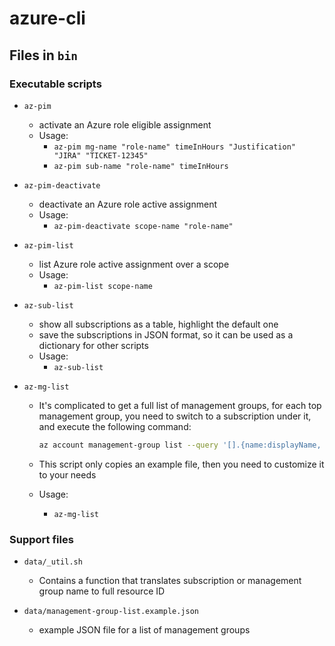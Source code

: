 # azure-cli

## Files in `bin`

### Executable scripts

- `az-pim`
  - activate an Azure role eligible assignment
  - Usage:
    - `az-pim mg-name "role-name" timeInHours "Justification" "JIRA" "TICKET-12345"`
    - `az-pim sub-name "role-name" timeInHours`

- `az-pim-deactivate`
  - deactivate an Azure role active assignment
  - Usage:
    - `az-pim-deactivate scope-name "role-name"`

- `az-pim-list`
  - list Azure role active assignment over a scope
  - Usage:
    - `az-pim-list scope-name`

- `az-sub-list`
  - show all subscriptions as a table, highlight the default one
  - save the subscriptions in JSON format, so it can be used as a dictionary for other scripts
  - Usage:
    - `az-sub-list`

- `az-mg-list`
  - It's complicated to get a full list of management groups, for each top management group, you need to switch to a subscription under it, and execute the following command:

    ```sh
    az account management-group list --query '[].{name:displayName, id:name}' -otable
    ```
  - This script only copies an example file, then you need to customize it to your needs
  - Usage:
    - `az-mg-list`

### Support files

- `data/_util.sh`
  - Contains a function that translates subscription or management group name to full resource ID

- `data/management-group-list.example.json`
  - example JSON file for a list of management groups